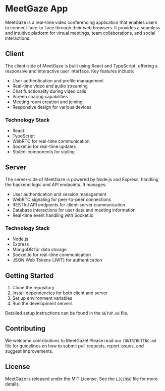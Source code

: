 # MeetGaze App

MeetGaze is a real-time video conferencing application that enables users to connect face-to-face through their web browsers. It provides a seamless and intuitive platform for virtual meetings, team collaborations, and social interactions.

## Client

The client-side of MeetGaze is built using React and TypeScript, offering a responsive and interactive user interface. Key features include:

- User authentication and profile management
- Real-time video and audio streaming
- Chat functionality during video calls
- Screen sharing capabilities
- Meeting room creation and joining
- Responsive design for various devices

### Technology Stack
- React
- TypeScript
- WebRTC for real-time communication
- Socket.io for real-time updates
- Styled-components for styling

## Server

The server-side of MeetGaze is powered by Node.js and Express, handling the backend logic and API endpoints. It manages:

- User authentication and session management
- WebRTC signaling for peer-to-peer connections
- RESTful API endpoints for client-server communication
- Database interactions for user data and meeting information
- Real-time event handling with Socket.io

### Technology Stack
- Node.js
- Express
- MongoDB for data storage
- Socket.io for real-time communication
- JSON Web Tokens (JWT) for authentication

## Getting Started

1. Clone the repository
2. Install dependencies for both client and server
3. Set up environment variables
4. Run the development servers

Detailed setup instructions can be found in the `SETUP.md` file.

## Contributing

We welcome contributions to MeetGaze! Please read our `CONTRIBUTING.md` file for guidelines on how to submit pull requests, report issues, and suggest improvements.

## License

MeetGaze is released under the MIT License. See the `LICENSE` file for more details.